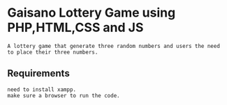 # Gaisano Lottery Game using PHP,HTML,CSS and JS

    A lottery game that generate three random numbers and users the need to place their three numbers. 


## Requirements

    need to install xampp.
    make sure a browser to run the code.
    
